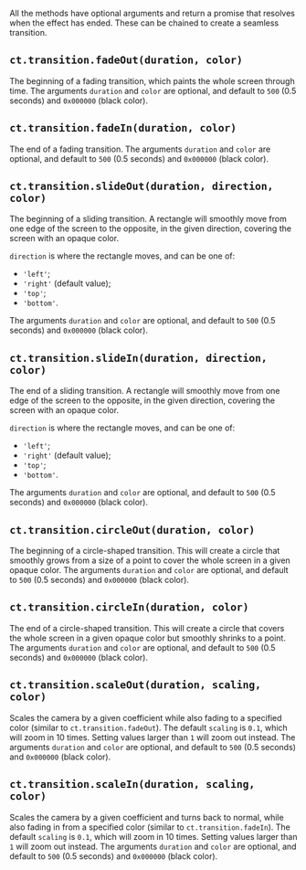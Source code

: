 All the methods have optional arguments and return a promise that resolves when the effect has ended. These can be chained to create a seamless transition.

## `ct.transition.fadeOut(duration, color)`

The beginning of a fading transition, which paints the whole screen through time. The arguments `duration` and `color` are optional, and default to `500` (0.5 seconds) and `0x000000` (black color).

## `ct.transition.fadeIn(duration, color)`

The end of a fading transition. The arguments `duration` and `color` are optional, and default to `500` (0.5 seconds) and `0x000000` (black color).

## `ct.transition.slideOut(duration, direction, color)`

The beginning of a sliding transition. A rectangle will smoothly move from one edge of the screen to the opposite, in the given direction, covering the screen with an opaque color.

`direction` is where the rectangle moves, and can be one of:

- `'left'`;
- `'right'` (default value);
- `'top'`;
- `'bottom'`.

The arguments `duration` and `color` are optional, and default to `500` (0.5 seconds) and `0x000000` (black color).

## `ct.transition.slideIn(duration, direction, color)`

The end of a sliding transition. A rectangle will smoothly move from one edge of the screen to the opposite, in the given direction, covering the screen with an opaque color.

`direction` is where the rectangle moves, and can be one of:

- `'left'`;
- `'right'` (default value);
- `'top'`;
- `'bottom'`.

The arguments `duration` and `color` are optional, and default to `500` (0.5 seconds) and `0x000000` (black color).

## `ct.transition.circleOut(duration, color)`

The beginning of a circle-shaped transition. This will create a circle that smoothly grows from a size of a point to cover the whole screen in a given opaque color. The arguments `duration` and `color` are optional, and default to `500` (0.5 seconds) and `0x000000` (black color).

## `ct.transition.circleIn(duration, color)`

The end of a circle-shaped transition. This will create a circle that covers the whole screen in a given opaque color but smoothly shrinks to a point. The arguments `duration` and `color` are optional, and default to `500` (0.5 seconds) and `0x000000` (black color).

## `ct.transition.scaleOut(duration, scaling, color)`

Scales the camera by a given coefficient while also fading to a specified color (similar to `ct.transition.fadeOut`). The default `scaling` is `0.1`, which will zoom in 10 times. Setting values larger than `1` will zoom out instead. The arguments `duration` and `color` are optional, and default to `500` (0.5 seconds) and `0x000000` (black color).

## `ct.transition.scaleIn(duration, scaling, color)`

Scales the camera by a given coefficient and turns back to normal, while also fading in from a specified color (similar to `ct.transition.fadeIn`). The default `scaling` is `0.1`, which will zoom in 10 times. Setting values larger than `1` will zoom out instead. The arguments `duration` and `color` are optional, and default to `500` (0.5 seconds) and `0x000000` (black color).
